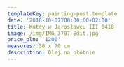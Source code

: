 ```yaml
---
templateKey: painting-post.template
date: '2018-10-07T00:00:00+02:00'
title: Kutry w Jarosławcu III 0418
image: /img/IMG_3707-Edit.jpg
price_pln: '1200'
measures: 50 x 70 cm
description: Olej na płótnie
---
```


